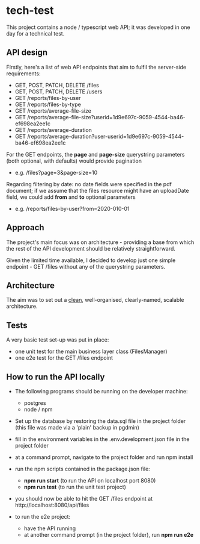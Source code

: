 # tech-test
This project contains a node / typescript web API; it was developed in one day for a technical test.





## API design

FIrstly, here's a list of web API endpoints that aim to fulfil the server-side requirements:



- GET, POST, PATCH, DELETE /files
- GET, POST, PATCH, DELETE /users
- GET /reports/files-by-user
- GET /reports/files-by-type
- GET /reports/average-file-size
- GET /reports/average-file-size?userid=1d9e697c-9059-4544-ba46-ef698ea2ee1c
- GET /reports/average-duration
- GET /reports/average-duration?user-userid=1d9e697c-9059-4544-ba46-ef698ea2ee1c

 

For the GET endpoints, the **page** and **page-size** querystring parameters (both optional, with defaults) would provide pagination 

-  e.g. /files?page=3&page-size=10

Regarding filtering by date: no date fields were specified in the pdf document; if we assume that the files resource might have an uploadDate field, we could add **from** and **to** optional parameters

- e.g. /reports/files-by-user?from=2020-010-01





## Approach

The project's main focus was on architecture - providing a base from which the rest of the API development should be relatively straightforward.

Given the limited time available, I decided to develop just one simple endpoint - GET /files without any of the querystring parameters.





## Architecture

The aim was to set out a [clean](https://www.freecodecamp.org/news/a-quick-introduction-to-clean-architecture-990c014448d2/), well-organised, clearly-named, scalable architecture.





## Tests



A very basic test set-up was put in place:

- one unit test for the main business layer class (FilesManager)
- one e2e test for the GET /files endpoint





## How to run the API locally

- The following programs should be running on the developer machine:
  - postgres 
  - node / npm

- Set up the database by restoring the data.sql file in the project folder (this file was made via a 'plain' backup in pgdmin)   
- fill in the environment variables in the .env.development.json file in the project folder
- at a command prompt, navigate to the project folder and run npm install
- run the npm scripts contained in the package.json file:
  - **npm run start** (to run the API on localhost port 8080)
  - **npm run test** (to run the unit test project)
- you should now be able to hit the GET /files endpoint at http://localhost:8080/api/files
- to run the e2e project:
  - have the API running
  - at another command prompt (in the project folder), run  **npm run e2e**